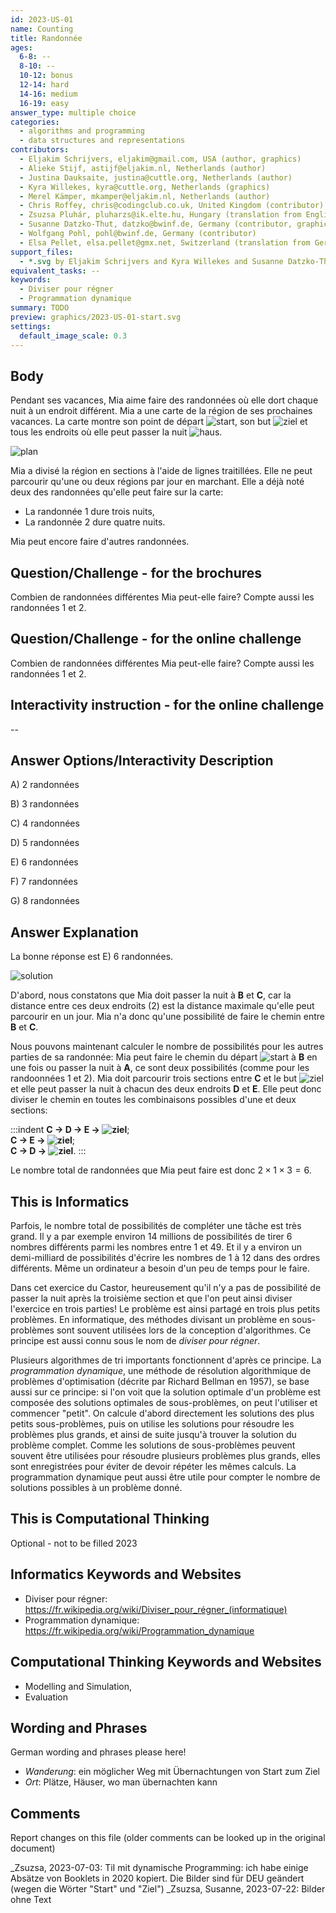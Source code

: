 ```yaml
---
id: 2023-US-01
name: Counting
title: Randonnée
ages:
  6-8: --
  8-10: --
  10-12: bonus
  12-14: hard
  14-16: medium
  16-19: easy
answer_type: multiple choice
categories:
  - algorithms and programming
  - data structures and representations
contributors:
  - Eljakim Schrijvers, eljakim@gmail.com, USA (author, graphics)
  - Alieke Stijf, astijf@eljakim.nl, Netherlands (author)
  - Justina Dauksaite, justina@cuttle.org, Netherlands (author)
  - Kyra Willekes, kyra@cuttle.org, Netherlands (graphics)
  - Merel Kämper, mkamper@eljakim.nl, Netherlands (author)
  - Chris Roffey, chris@codingclub.co.uk, United Kingdom (contributor)
  - Zsuzsa Pluhár, pluharzs@ik.elte.hu, Hungary (translation from English into German)
  - Susanne Datzko-Thut, datzko@bwinf.de, Germany (contributor, graphics)
  - Wolfgang Pohl, pohl@bwinf.de, Germany (contributor)
  - Elsa Pellet, elsa.pellet@gmx.net, Switzerland (translation from German into French)
support_files:
  - *.svg by Eljakim Schrijvers and Kyra Willekes and Susanne Datzko-Thut
equivalent_tasks: --
keywords:
  - Diviser pour régner
  - Programmation dynamique
summary: TODO
preview: graphics/2023-US-01-start.svg
settings:
  default_image_scale: 0.3
---
```


[start]: graphics/2023-US-01-start.svg "Start (30px)"
[ziel]: graphics/2023-US-01-end.svg "Ziel (40px)"
[haus]: graphics/2023-US-01-haus.svg "Haus (20px)"

## Body

Pendant ses vacances, Mia aime faire des randonnées où elle dort chaque nuit à un endroit différent. Mia a une carte de la région de ses prochaines vacances. La carte montre son point de départ ![start], son but ![ziel] et tous les endroits où elle peut passer la nuit ![haus].

![plan](graphics/2023-US-01-question-deu.svg "Map (90%)") 

Mia a divisé la région en sections à l'aide de lignes traitillées. Elle ne peut parcourir qu'une ou deux régions par jour en marchant. Elle a déjà noté deux des randonnées qu'elle peut faire sur la carte:
- La randonnée 1 dure trois nuits,
- La randonnée 2 dure quatre nuits.

Mia peut encore faire d'autres randonnées.


## Question/Challenge - for the brochures

Combien de randonnées différentes Mia peut-elle faire? Compte aussi les randonnées 1 et 2.

## Question/Challenge - for the online challenge

Combien de randonnées différentes Mia peut-elle faire? Compte aussi les randonnées 1 et 2.

## Interactivity instruction - for the online challenge
--

## Answer Options/Interactivity Description

A) 2 randonnées

B) 3 randonnées

C) 4 randonnées

D) 5 randonnées

E) 6 randonnées

F) 7 randonnées

G) 8 randonnées


## Answer Explanation

La bonne réponse est E) 6 randonnées.

![solution](graphics/2023-US-01-explanation-deu.svg "(90%)")

D'abord, nous constatons que Mia doit passer la nuit à **B** et **C**, car la distance entre ces deux endroits (2) est la distance maximale qu'elle peut parcourir en un jour. Mia n'a donc qu'une possibilité de faire le chemin entre **B** et **C**.

Nous pouvons maintenant calculer le nombre de possibilités pour les autres parties de sa randonnée: Mia peut faire le chemin du départ ![start] à **B** en une fois ou passer la nuit à **A**, ce sont deux possibilités (comme pour les randoonnées 1 et 2). Mia doit parcourir trois sections entre **C** et le but ![ziel] et elle peut passer la nuit à chacun des deux endroits **D** et **E**. Elle peut donc diviser le chemin en toutes les combinaisons possibles d'une et deux sections:

:::indent
**C → D → E → ![ziel]**; \
**C → E → ![ziel]**;     \
**C → D → ![ziel]**.
:::

Le nombre total de randonnées que Mia peut faire est donc $2 \times 1 \times 3 = 6$.

## This is Informatics

Parfois, le nombre total de possibilités de compléter une tâche est très grand. Il y a par exemple environ 14 millions de possibilités de tirer 6 nombres différents parmi les nombres entre 1 et 49. Et il y a environ un demi-milliard de possibilités d'écrire les nombres de 1 à 12 dans des ordres différents. Même un ordinateur a besoin d'un peu de temps pour le faire.

Dans cet exercice du Castor, heureusement qu'il n'y a pas de possibilité de passer la nuit après la troisième section et que l'on peut ainsi diviser l'exercice en trois parties! Le problème est ainsi partagé en trois plus petits problèmes. En informatique, des méthodes divisant un problème en sous-problèmes sont souvent utilisées lors de la conception d'algorithmes. Ce principe est aussi connu sous le nom de _diviser pour régner_.

Plusieurs algorithmes de tri importants fonctionnent d'après ce principe. La _programmation dynamique_, une méthode de résolution algorithmique de problèmes d'optimisation (décrite par Richard Bellman en 1957), se base aussi sur ce principe: si l'on voit que la solution optimale d'un problème est composée des solutions optimales de sous-problèmes, on peut l'utiliser et commencer "petit". On calcule d'abord directement les solutions des plus petits sous-problèmes, puis on utilise les solutions pour résoudre les problèmes plus grands, et ainsi de suite jusqu'à trouver la solution du problème complet. Comme les solutions de sous-problèmes peuvent souvent être utilisées pour résoudre plusieurs problèmes plus grands, elles sont enregistrées pour éviter de devoir répéter les mêmes calculs. La programmation dynamique peut aussi être utile pour compter le nombre de solutions possibles à un problème donné.

## This is Computational Thinking

Optional - not to be filled 2023


## Informatics Keywords and Websites

- Diviser pour régner: https://fr.wikipedia.org/wiki/Diviser_pour_régner_(informatique)
- Programmation dynamique: https://fr.wikipedia.org/wiki/Programmation_dynamique


## Computational Thinking Keywords and Websites

- Modelling and Simulation, 
- Evaluation


## Wording and Phrases

German wording and phrases please here!

- _Wanderung_: ein möglicher Weg mit Übernachtungen von Start zum Ziel
- _Ort_: Plätze, Häuser, wo man übernachten kann


## Comments

Report changes on this file (older comments can be looked up in the original document)

_Zsuzsa, 2023-07-03: TiI mit dynamische Programming: ich habe einige Absätze von Booklets in 2020 kopiert.
Die Bilder sind für DEU geändert (wegen die Wörter "Start" und "Ziel")
_Zsuzsa, Susanne, 2023-07-22: Bilder ohne Text
